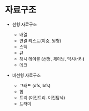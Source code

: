 # 자료구조

- 선형 자료구조

  - 배열
  - 연결 리스트(이중, 원형)
  - 스택
  - 큐
  - 해시 테이블 (선형, 체이닝, 딕셔너리)
  - 데크

- 비선형 자료구조

  - 그래프 (dfs, bfs)
  - 힙
  - 트리 (이진트리. 이진탐색)
  - 트라이
